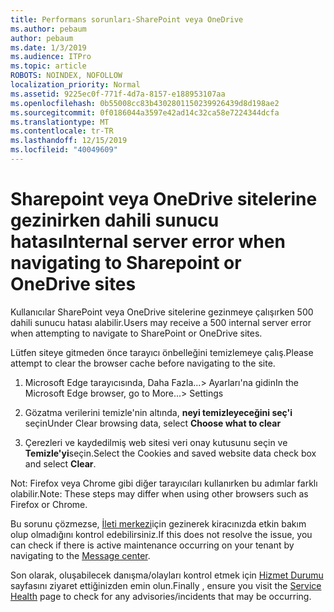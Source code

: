 ```yaml
---
title: Performans sorunları-SharePoint veya OneDrive
ms.author: pebaum
author: pebaum
ms.date: 1/3/2019
ms.audience: ITPro
ms.topic: article
ROBOTS: NOINDEX, NOFOLLOW
localization_priority: Normal
ms.assetid: 9225ec0f-771f-4d7a-8157-e188953107aa
ms.openlocfilehash: 0b55008cc83b4302801150239926439d8d198ae2
ms.sourcegitcommit: 0f0186044a3597e42ad14c32ca58e7224344dcfa
ms.translationtype: MT
ms.contentlocale: tr-TR
ms.lasthandoff: 12/15/2019
ms.locfileid: "40049609"
---
```

# <a name="internal-server-error-when-navigating-to-sharepoint-or-onedrive-sites"></a><span data-ttu-id="644c0-102">Sharepoint veya OneDrive sitelerine gezinirken dahili sunucu hatası</span><span class="sxs-lookup"><span data-stu-id="644c0-102">Internal server error when navigating to Sharepoint or OneDrive sites</span></span>

<span data-ttu-id="644c0-103">Kullanıcılar SharePoint veya OneDrive sitelerine gezinmeye çalışırken 500 dahili sunucu hatası alabilir.</span><span class="sxs-lookup"><span data-stu-id="644c0-103">Users may receive a 500 internal server error when attempting to navigate to SharePoint or OneDrive sites.</span></span> 

<span data-ttu-id="644c0-104">Lütfen siteye gitmeden önce tarayıcı önbelleğini temizlemeye çalış.</span><span class="sxs-lookup"><span data-stu-id="644c0-104">Please attempt to clear the browser cache before navigating to the site.</span></span>


1. <span data-ttu-id="644c0-105">Microsoft Edge tarayıcısında, Daha Fazla...> Ayarları'na gidin</span><span class="sxs-lookup"><span data-stu-id="644c0-105">In the Microsoft Edge browser, go to More...> Settings</span></span>

2. <span data-ttu-id="644c0-106">Gözatma verilerini temizle'nin altında, **neyi temizleyeceğini seç'i** seçin</span><span class="sxs-lookup"><span data-stu-id="644c0-106">Under Clear browsing data, select **Choose what to clear**</span></span>

3. <span data-ttu-id="644c0-107">Çerezleri ve kaydedilmiş web sitesi veri onay kutusunu seçin ve **Temizle'yi**seçin.</span><span class="sxs-lookup"><span data-stu-id="644c0-107">Select the Cookies and saved website data check box and select **Clear**.</span></span>

<span data-ttu-id="644c0-108">Not: Firefox veya Chrome gibi diğer tarayıcıları kullanırken bu adımlar farklı olabilir.</span><span class="sxs-lookup"><span data-stu-id="644c0-108">Note: These steps may differ when using other browsers such as Firefox or Chrome.</span></span>

<span data-ttu-id="644c0-109">Bu sorunu çözmezse, [İleti merkezi](https://portal.office.com/adminportal/home#/MessageCenter)için gezinerek kiracınızda etkin bakım olup olmadığını kontrol edebilirsiniz.</span><span class="sxs-lookup"><span data-stu-id="644c0-109">If this does not resolve the issue, you can check if there is active maintenance occurring on your tenant by navigating to the [Message center](https://portal.office.com/adminportal/home#/MessageCenter).</span></span>

<span data-ttu-id="644c0-110">Son olarak, oluşabilecek danışma/olayları kontrol etmek için [Hizmet Durumu](https://portal.office.com/adminportal/home#/servicehealth) sayfasını ziyaret ettiğinizden emin olun.</span><span class="sxs-lookup"><span data-stu-id="644c0-110">Finally , ensure you visit the [Service Health](https://portal.office.com/adminportal/home#/servicehealth) page to check for any advisories/incidents that may be occurring.</span></span>

